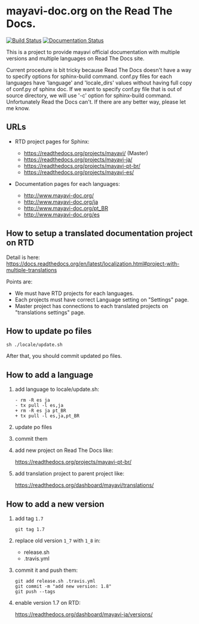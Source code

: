 # mayavi-doc.org on the Read The Docs.

[![Build Status](https://travis-ci.com/getfem-doc/mayavi-doc-translations.svg?branch=master)](https://travis-ci.com/getfem-doc/mayavi-doc-translations) [![Documentation Status](https://readthedocs.org/projects/mayavi-ja/badge/?version=latest)](https://mayavi-ja.readthedocs.io/ja/latest/?badge=latest)

This is a project to provide mayavi official documentation with multiple versions and multiple languages on Read The Docs site.

Current procedure is bit tricky because Read The Docs doesn't have a way to specify options for sphinx-build command.
conf.py files for each languages have 'language' and 'locale_dirs' values without having full copy of conf.py of sphinx doc. If we want to specify conf.py file that is out of source directory, we will use '-c' option for sphinx-build command. Unfortunately Read the Docs can't. If there are any better way, please let me know.

## URLs

* RTD project pages for Sphinx:

  * https://readthedocs.org/projects/mayavi/  (Master)
  * https://readthedocs.org/projects/mayavi-ja/
  * https://readthedocs.org/projects/mayavi-pt-br/
  * https://readthedocs.org/projects/mayavi-es/

* Documentation pages for each languages:

  * http://www.mayavi-doc.org/
  * http://www.mayavi-doc.org/ja
  * http://www.mayavi-doc.org/pt_BR
  * http://www.mayavi-doc.org/es

## How to setup a translated documentation project on RTD

Detail is here: https://docs.readthedocs.org/en/latest/localization.html#project-with-multiple-translations

Points are:

* We must have RTD projects for each languages.
* Each projects must have correct Language setting on "Settings" page.
* Master project has connections to each translated projects on "translations settings" page.


## How to update po files

```
sh ./locale/update.sh
```

After that, you should commit updated po files.


## How to add a language

1. add language to locale/update.sh:

   ```
   - rm -R es ja
   - tx pull -l es,ja
   + rm -R es ja pt_BR
   + tx pull -l es,ja,pt_BR
   ```

2. update po files

3. commit them

4. add new project on Read The Docs like:

   https://readthedocs.org/projects/mayavi-pt-br/

5. add translation project to parent project like:

   https://readthedocs.org/dashboard/mayavi/translations/


## How to add a new version

1. add tag `1.7`

   ```
   git tag 1.7
   ```

2. replace old version `1_7` with `1_8` in:

   - release.sh
   - .travis.yml

3. commit it and push them:

   ```
   git add release.sh .travis.yml
   git commit -m "add new version: 1.8"
   git push --tags
   ```

4. enable version 1.7 on RTD:

   https://readthedocs.org/dashboard/mayavi-ja/versions/

